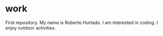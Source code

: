 # work
First repository.
My name is Roberto Hurtado.
I am interested in coding.
I enjoy outdoor activities.
